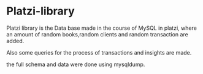 # Platzi-library

Platzi library is the Data base made in the course of MySQL in platzi, where an amount of random books,random clients and random transaction are added.

Also some queries for the process of transactions and insights are made.

the full schema and data were done using mysqldump.
